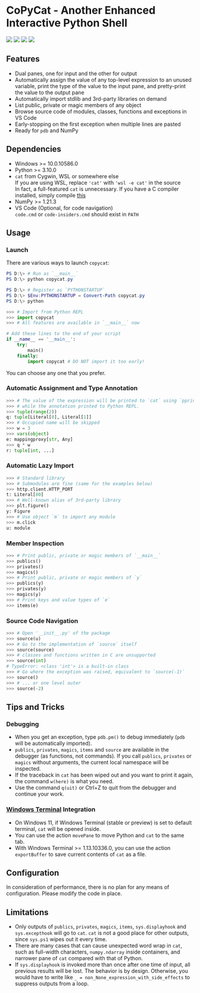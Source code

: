 # CoPyCat - Another Enhanced Interactive Python Shell
[![][1]][2] [![][3]][4] ![][5] ![][6]
## Features
- Dual panes, one for input and the other for output
- Automatically assign the value of any top-level expression to an unused
  variable, print the type of the value to the input pane, and pretty-print the
  value to the output pane
- Automatically import stdlib and 3rd-party libraries on demand
- List public, private or magic members of any object
- Browse source code of modules, classes, functions and exceptions in VS Code
- Early-stopping on the first exception when multiple lines are pasted
- Ready for `pdb` and NumPy
## Dependencies
- Windows >= 10.0.10586.0
- Python >= 3.10.0
- `cat` from Cygwin, WSL or somewhere else  
  If you are using WSL, replace `'cat'` with `'wsl -e cat'` in the source  
  In fact, a full-featured `cat` is unnecessary.
  If you have a C compiler installed, simply compile [this][7]
- NumPy >= 1.21.3
- VS Code (Optional, for code navigation)  
  `code.cmd` or `code-insiders.cmd` should exist in `PATH`
## Usage
### Launch
There are various ways to launch `copycat`:
```powershell
PS D:\> # Run as `__main__`
PS D:\> python copycat.py
```
```powershell
PS D:\> # Register as `PYTHONSTARTUP`
PS D:\> $Env:PYTHONSTARTUP = Convert-Path copycat.py
PS D:\> python
```
```py
>>> # Import from Python REPL
>>> import copycat
>>> # All features are available in `__main__` now
```
```py
# Add these lines to the end of your script
if __name__ == '__main__':
    try:
        main()
    finally:
        import copycat # DO NOT import it too early!
```
You can choose any one that you prefer.
### Automatic Assignment and Type Annotation
```py
>>> # The value of the expression will be printed to `cat` using `pprint`,
>>> # while the annotation printed to Python REPL.
>>> tuple(range(2))
q: tuple[Literal[0], Literal[1]]
>>> # Occupied name will be skipped
>>> w = 3
>>> vars(object)
e: mappingproxy[str, Any]
>>> q * w
r: tuple[int, ...]
```
### Automatic Lazy Import
```py
>>> # Standard library
>>> # Submodules are fine (same for the examples below)
>>> http.client.HTTP_PORT
t: Literal[80]
>>> # Well-known alias of 3rd-party library
>>> plt.figure()
y: Figure
>>> # Use object `m` to import any module
>>> m.click
u: module
```
### Member Inspection
```py
>>> # Print public, private or magic members of `__main__`
>>> publics()
>>> privates()
>>> magics()
>>> # Print public, private or magic members of `y`
>>> publics(y)
>>> privates(y)
>>> magics(y)
>>> # Print keys and value types of `e`
>>> items(e)
```
### Source Code Navigation
```py
>>> # Open '__init__.py' of the package
>>> source(u)
>>> # Go to the implementation of `source` itself
>>> source(source)
>>> # classes and functions written in C are unsupported
>>> source(int)
# TypeError: <class 'int'> is a built-in class
>>> # Go where the exception was raised, equivalent to `source(-1)`
>>> source()
>>> # ... or one level outer
>>> source(-2)
```
## Tips and Tricks
### Debugging
- When you get an exception, type `pdb.pm()` to debug immediately
  (`pdb` will be automatically imported).
- `publics`, `privates`, `magics`, `items` and `source` are available in the
  debugger (as functions, not commands). If you call `publics`, `privates` or
  `magics` without arguments, the current local namespace will be inspected.
- If the traceback in `cat` has been wiped out and you want to print it again,
  the command `w(here)` is what you need.
- Use the command `q(uit)` or Ctrl+Z to quit from the debugger and
  continue your work.
### [Windows Terminal][8] Integration
- On Windows 11, if Windows Terminal (stable or preview) is set to default
  terminal, `cat` will be opened inside.
- You can use the action `movePane` to move Python and `cat` to the same tab.
- With Windows Terminal >= 1.13.10336.0, you can use the action `exportBuffer`
  to save current contents of `cat` as a file.
## Configuration
In consideration of performance, there is no plan for any means of
configuration. Please modify the code in place.
## Limitations
- Only outputs of `publics`, `privates`, `magics`, `items`, `sys.displayhook`
  and `sys.excepthook` will go to `cat`. `cat` is not a good place for other
  outputs, since `sys.ps1` wipes out it every time.
- There are many cases that can cause unexpected word wrap in `cat`, such as
  full-width characters, `numpy.ndarray` inside containers, and narrower pane
  of `cat` compared with that of Python.
- If `sys.displayhook` is invoked more than once after one time of input, all
  previous results will be lost. The behavior is by design. Otherwise, you
  would have to write like `_ = non_None_expression_with_side_effects`
  to suppress outputs from a loop.

[1]: https://img.shields.io/badge/license-GPL--2.0--only-blue.svg
[2]: https://github.com/snekdesign/copycat/blob/main/LICENSE#L1-L339
[3]: https://img.shields.io/badge/license-Anti--996-blue.svg
[4]: https://github.com/snekdesign/copycat/blob/main/LICENSE#L343-L388
[5]: https://img.shields.io/badge/platform-windows-lightgrey.svg
[6]: https://img.shields.io/badge/python-3.10_%7C_3.11-blue.svg
[7]: https://rosettacode.org/wiki/Copy_stdin_to_stdout#C
[8]: https://github.com/microsoft/terminal
